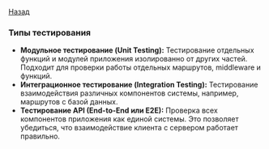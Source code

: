 [Назад](../README.md)

### Типы тестирования
- **Модульное тестирование (Unit Testing):** Тестирование отдельных функций и модулей приложения изолированно от 
других частей. Подходит для проверки работы отдельных маршрутов, middleware и функций.
- **Интеграционное тестирование (Integration Testing):** Тестирование взаимодействия различных компонентов системы, 
например, маршрутов с базой данных.
- **Тестирование API (End-to-End или E2E):** Проверка всех компонентов приложения как единой системы. Это позволяет 
убедиться, что взаимодействие клиента с сервером работает правильно.